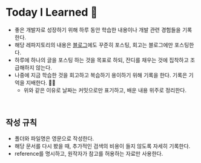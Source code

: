 # Today I Learned 🌱
- 좋은 개발자로 성장하기 위해 하루 동안 학습한 내용이나 개발 관련 경험들을 기록한다.
- 해당 레파지토리의 내용은 [블로그](https://yezaneeworld.tistory.com/)에도 꾸준히 포스팅, 회고는 블로그에만 포스팅한다.
- 하루에 하나의 글을 포스팅 하는 것을 목표로 하되, 잔디를 채우는 것에 집착하고 조급해하지 않는다.
- 나중에 지금 학습한 것을 회고하고 복습하기 용이하기 위해 기록을 한다. 기록은 기억을 지배한다. ✍🏻
  - 위와 같은 이유로 날짜는 커밋으로만 표기하고, 배운 내용 위주로 정리한다.

</br>

 ## 작성 규칙
- 폴더와 파일명은 영문으로 작성한다.
- 해당 문서를 다시 봤을 때, 추가적인 검색의 비용이 들지 않도록 자세히 기록한다.
- reference를 명시하고, 원작자가 참고를 허용하는 자료만 사용한다.
  
